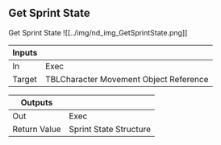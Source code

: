 ## Get Sprint State
Get Sprint State
![[../img/nd_img_GetSprintState.png]]

|Inputs||
|--|--|
| In | Exec |
| Target | TBLCharacter Movement Object Reference |

|Outputs||
|--|--|
| Out | Exec |
| Return Value | Sprint State Structure |
